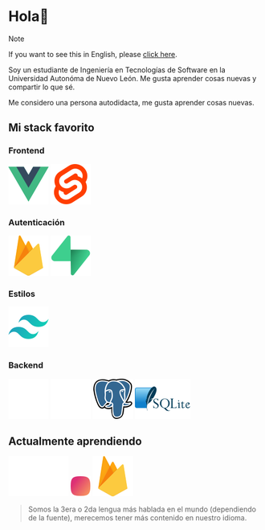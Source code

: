 # Hola👋

> [!NOTE]
> If you want to see this in English, please [click here](./en/README.md).

Soy un estudiante de Ingeniería en Tecnologías de Software en la Universidad Autonóma de Nuevo León. Me gusta aprender cosas nuevas y compartir lo que sé.

Me considero una persona autodidacta, me gusta aprender cosas nuevas.

## Mi stack favorito

### Frontend

![Vue.js](./icons/vue.svg)
![Svelte](./icons/svelte.svg)

### Autenticación

![Firebase](./icons/firebase.svg)
![Supabase](./icons/supabase.svg)

### Estilos

![TailwindCSS](./icons/tailwindcss.svg)

### Backend

![Express](./icons/express.svg)
![Prisma](./icons/prisma.svg)
![Postgress](./icons/postgress.svg)
![SQLite](./icons/sqlite.svg)

## Actualmente aprendiendo

![Golang](./icons/go.svg)
![Japa.dev](./icons/japa.png)
![Firebase](./icons/firebase.svg)

> Somos la 3era o 2da lengua más hablada en el mundo (dependiendo de la fuente), merecemos tener más contenido en nuestro idioma.
